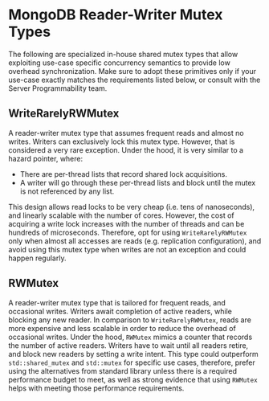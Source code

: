 # MongoDB Reader-Writer Mutex Types

The following are specialized in-house shared mutex types that allow exploiting use-case specific
concurrency semantics to provide low overhead synchronization. Make sure to adopt these primitives
only if your use-case exactly matches the requirements listed below, or consult with the Server
Programmability team.

## WriteRarelyRWMutex

A reader-writer mutex type that assumes frequent reads and almost no writes. Writers can exclusively
lock this mutex type. However, that is considered a very rare exception. Under the hood, it is very
similar to a hazard pointer, where:

-   There are per-thread lists that record shared lock acquisitions.
-   A writer will go through these per-thread lists and block until the mutex is not referenced by any
    list.

This design allows read locks to be very cheap (i.e. tens of nanoseconds), and linearly scalable
with the number of cores. However, the cost of acquiring a write lock increases with the number of
threads and can be hundreds of microseconds. Therefore, opt for using `WriteRarelyRWMutex` only when
almost all accesses are reads (e.g. replication configuration), and avoid using this mutex type when
writes are not an exception and could happen regularly.

## RWMutex

A reader-writer mutex type that is tailored for frequent reads, and occasional writes. Writers await
completion of active readers, while blocking any new reader. In comparison to `WriteRarelyRWMutex`,
reads are more expensive and less scalable in order to reduce the overhead of occasional writes.
Under the hood, `RWMutex` mimics a counter that records the number of active readers. Writers have
to wait until all readers retire, and block new readers by setting a write intent. This type could
outperform `std::shared_mutex` and `std::mutex` for specific use cases, therefore, prefer using the
alternatives from standard library unless there is a required performance budget to meet, as well as
strong evidence that using `RWMutex` helps with meeting those performance requirements.
